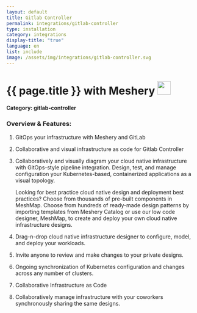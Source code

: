 ```yaml
---
layout: default
title: Gitlab Controller
permalink: integrations/gitlab-controller
type: installation
category: integrations
display-title: "true"
language: en
list: include
image: /assets/img/integrations/gitlab-controller.svg
---
```


<h1>{{ page.title }} with Meshery <img src="{{ page.image }}" style="width: 35px; height: 35px;" /></h1>


#### Category: gitlab-controller

### Overview & Features:
1. GitOps your infrastructure with Meshery and GitLab

2. Collaborative and visual infrastructure as code for Gitlab Controller

4. 
    Collaboratively and visually diagram your cloud native infrastructure with GitOps-style pipeline integration. Design, test, and manage configuration your Kubernetes-based, containerized applications as a visual topology.



    Looking for best practice cloud native design and deployment best practices? Choose from thousands of pre-built components in MeshMap. Choose from hundreds of ready-made design patterns by importing templates from Meshery Catalog or use our low code designer, MeshMap, to create and deploy your own cloud native infrastructure designs.



5. Drag-n-drop cloud native infrastructure designer to configure, model, and deploy your workloads.

6. Invite anyone to review and make changes to your private designs.

7. Ongoing synchronization of Kubernetes configuration and changes across any number of clusters.

8. Collaborative Infrastructure as Code

9. Collaboratively manage infrastructure with your coworkers synchronously sharing the same designs.

